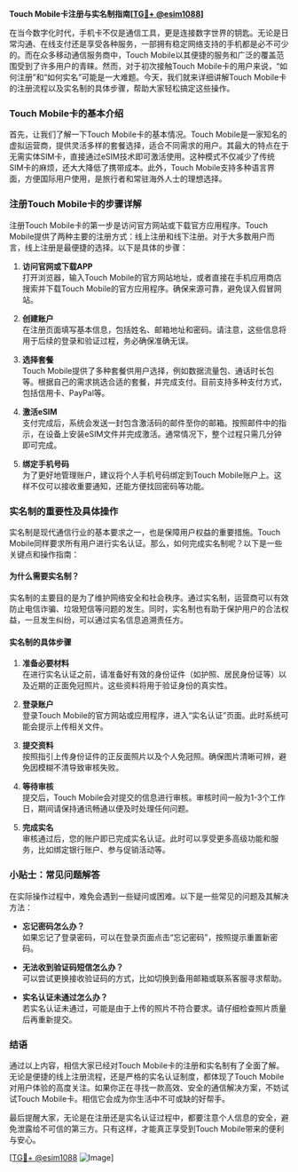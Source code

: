 **Touch Mobile卡注册与实名制指南[[TG💪+ @esim1088](https://t.me/s/esim1088)]**

在当今数字化时代，手机卡不仅是通信工具，更是连接数字世界的钥匙。无论是日常沟通、在线支付还是享受各种服务，一部拥有稳定网络支持的手机都是必不可少的。而在众多移动通信服务商中，Touch Mobile以其便捷的服务和广泛的覆盖范围受到了许多用户的青睐。然而，对于初次接触Touch Mobile卡的用户来说，“如何注册”和“如何实名”可能是一大难题。今天，我们就来详细讲解Touch Mobile卡的注册流程以及实名制的具体步骤，帮助大家轻松搞定这些操作。

### Touch Mobile卡的基本介绍

首先，让我们了解一下Touch Mobile卡的基本情况。Touch Mobile是一家知名的虚拟运营商，提供灵活多样的套餐选择，适合不同需求的用户。其最大的特点在于无需实体SIM卡，直接通过eSIM技术即可激活使用。这种模式不仅减少了传统SIM卡的麻烦，还大大降低了携带成本。此外，Touch Mobile支持多种语言界面，方便国际用户使用，是旅行者和常驻海外人士的理想选择。

### 注册Touch Mobile卡的步骤详解

注册Touch Mobile卡的第一步是访问官方网站或下载官方应用程序。Touch Mobile提供了两种主要的注册方式：线上注册和线下注册。对于大多数用户而言，线上注册是最便捷的选择。以下是具体的步骤：

1. **访问官网或下载APP**  
   打开浏览器，输入Touch Mobile的官方网站地址，或者直接在手机应用商店搜索并下载Touch Mobile的官方应用程序。确保来源可靠，避免误入假冒网站。

2. **创建账户**  
   在注册页面填写基本信息，包括姓名、邮箱地址和密码。请注意，这些信息将用于后续的登录和验证过程，务必确保准确无误。

3. **选择套餐**  
   Touch Mobile提供了多种套餐供用户选择，例如数据流量包、通话时长包等。根据自己的需求挑选合适的套餐，并完成支付。目前支持多种支付方式，包括信用卡、PayPal等。

4. **激活eSIM**  
   支付完成后，系统会发送一封包含激活码的邮件至你的邮箱。按照邮件中的指示，在设备上安装eSIM文件并完成激活。通常情况下，整个过程只需几分钟即可完成。

5. **绑定手机号码**  
   为了更好地管理账户，建议将个人手机号码绑定到Touch Mobile账户上。这样不仅可以接收重要通知，还能方便找回密码等功能。

### 实名制的重要性及具体操作

实名制是现代通信行业的基本要求之一，也是保障用户权益的重要措施。Touch Mobile同样要求所有用户进行实名认证。那么，如何完成实名制呢？以下是一些关键点和操作指南：

#### 为什么需要实名制？

实名制的主要目的是为了维护网络安全和社会秩序。通过实名制，运营商可以有效防止电信诈骗、垃圾短信等问题的发生。同时，实名制也有助于保护用户的合法权益，一旦发生纠纷，可以通过实名信息追溯责任方。

#### 实名制的具体步骤

1. **准备必要材料**  
   在进行实名认证之前，请准备好有效的身份证件（如护照、居民身份证等）以及近期的正面免冠照片。这些资料将用于验证身份的真实性。

2. **登录账户**  
   登录Touch Mobile的官方网站或应用程序，进入“实名认证”页面。此时系统可能会提示上传相关文件。

3. **提交资料**  
   按照指引上传身份证件的正反面照片以及个人免冠照。确保图片清晰可辨，避免因模糊不清导致审核失败。

4. **等待审核**  
   提交后，Touch Mobile会对提交的信息进行审核。审核时间一般为1-3个工作日，期间请保持通讯畅通以便及时处理任何问题。

5. **完成实名**  
   审核通过后，您的账户即已完成实名认证。此时可以享受更多高级功能和服务，比如绑定银行账户、参与促销活动等。

### 小贴士：常见问题解答

在实际操作过程中，难免会遇到一些疑问或困难。以下是一些常见的问题及其解决方法：

- **忘记密码怎么办？**  
  如果忘记了登录密码，可以在登录页面点击“忘记密码”，按照提示重置新密码。

- **无法收到验证码短信怎么办？**  
  可以尝试更换接收验证码的方式，比如切换到备用邮箱或联系客服寻求帮助。

- **实名认证未通过怎么办？**  
  若实名认证未通过，可能是由于上传的照片不符合要求。请仔细检查照片质量后再重新提交。

### 结语

通过以上内容，相信大家已经对Touch Mobile卡的注册和实名制有了全面了解。无论是便捷的线上注册流程，还是严格的实名认证制度，都体现了Touch Mobile对用户体验的高度关注。如果你正在寻找一款高效、安全的通信解决方案，不妨试试Touch Mobile卡。相信它会成为你生活中不可或缺的好帮手。

最后提醒大家，无论是在注册还是实名认证过程中，都要注意个人信息的安全，避免泄露给不可信的第三方。只有这样，才能真正享受到Touch Mobile带来的便利与安心。

[[TG💪+ @esim1088](https://t.me/s/esim1088) ![Image](https://i.postimg.cc/4NQfJmqS/Snipaste-2025-05-13-00-14-12.png)]